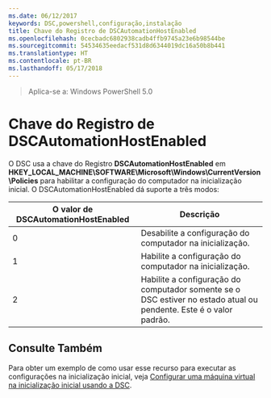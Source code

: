 ```yaml
---
ms.date: 06/12/2017
keywords: DSC,powershell,configuração,instalação
title: Chave do Registro de DSCAutomationHostEnabled
ms.openlocfilehash: 0cecbadc6802938cadb4ffb9745a23e6b98544be
ms.sourcegitcommit: 54534635eedacf531d8d6344019dc16a50b8b441
ms.translationtype: HT
ms.contentlocale: pt-BR
ms.lasthandoff: 05/17/2018
---
```

>Aplica-se a: Windows PowerShell 5.0

# <a name="dscautomationhostenabled-registry-key"></a>Chave do Registro de DSCAutomationHostEnabled

O DSC usa a chave do Registro **DSCAutomationHostEnabled** em **HKEY_LOCAL_MACHINE\SOFTWARE\Microsoft\Windows\CurrentVersion\Policies** para habilitar a configuração do computador na inicialização inicial.
O DSCAutomationHostEnabled dá suporte a três modos:

|  O valor de DSCAutomationHostEnabled  |  Descrição   |
|---|---|
0 | Desabilite a configuração do computador na inicialização. |
1 | Habilite a configuração do computador na inicialização. |
2 | Habilite a configuração do computador somente se o DSC estiver no estado atual ou pendente. Este é o valor padrão. |

## <a name="see-also"></a>Consulte Também

Para obter um exemplo de como usar esse recurso para executar as configurações na inicialização inicial, veja [Configurar uma máquina virtual na inicialização inicial usando a DSC](bootstrapDsc.md).